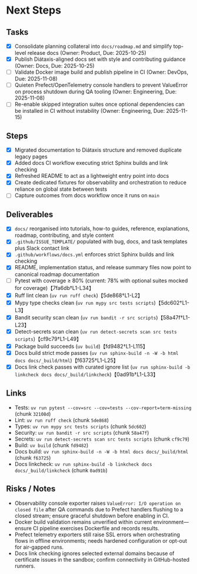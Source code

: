 # Next Steps

## Tasks

- [x] Consolidate planning collateral into `docs/roadmap.md` and simplify top-level release docs (Owner: Product, Due: 2025-10-25)
- [x] Publish Diátaxis-aligned docs set with style and contributing guidance (Owner: Docs, Due: 2025-10-25)
- [ ] Validate Docker image build and publish pipeline in CI (Owner: DevOps, Due: 2025-11-08)
- [ ] Quieten Prefect/OpenTelemetry console handlers to prevent ValueError on process shutdown during QA tooling (Owner: Engineering, Due: 2025-11-08)
- [ ] Re-enable skipped integration suites once optional dependencies can be installed in CI without instability (Owner: Engineering, Due: 2025-11-15)

## Steps

- [x] Migrated documentation to Diátaxis structure and removed duplicate legacy pages
- [x] Added docs CI workflow executing strict Sphinx builds and link checking
- [x] Refreshed README to act as a lightweight entry point into docs
- [x] Create dedicated fixtures for observability and orchestration to reduce reliance on global state between tests
- [ ] Capture outcomes from docs workflow once it runs on `main`

## Deliverables

- [x] `docs/` reorganised into tutorials, how-to guides, reference, explanations, roadmap, contributing, and style content
- [x] `.github/ISSUE_TEMPLATE/` populated with bug, docs, and task templates plus Slack contact link
- [x] `.github/workflows/docs.yml` enforces strict Sphinx builds and link checking
- [x] README, implementation status, and release summary files now point to canonical roadmap documentation
- [ ] Pytest with coverage ≥ 80% (current: 78% with optional suites mocked for coverage)【7fa6db†L1-L34】
- [x] Ruff lint clean (`uv run ruff check`)【5de868†L1-L2】
- [x] Mypy type checks clean (`uv run mypy src tests scripts`)【5dc602†L1-L3】
- [x] Bandit security scan clean (`uv run bandit -r src scripts`)【58a47f†L1-L23】
- [x] Detect-secrets scan clean (`uv run detect-secrets scan src tests scripts`)【cf9c79†L1-L49】
- [x] Package build succeeds (`uv build`)【fd9482†L1-L115】
- [x] Docs build strict mode passes (`uv run sphinx-build -n -W -b html docs docs/_build/html`)【f63725†L1-L25】
- [x] Docs link check passes with curated ignore list (`uv run sphinx-build -b linkcheck docs docs/_build/linkcheck`)【0ad91b†L1-L33】

## Links

- Tests: `uv run pytest --cov=src --cov=tests --cov-report=term-missing` (chunk `32108d`)
- Lint: `uv run ruff check` (chunk `5de868`)
- Types: `uv run mypy src tests scripts` (chunk `5dc602`)
- Security: `uv run bandit -r src scripts` (chunk `58a47f`)
- Secrets: `uv run detect-secrets scan src tests scripts` (chunk `cf9c79`)
- Build: `uv build` (chunk `fd9482`)
- Docs build: `uv run sphinx-build -n -W -b html docs docs/_build/html` (chunk `f63725`)
- Docs linkcheck: `uv run sphinx-build -b linkcheck docs docs/_build/linkcheck` (chunk `0ad91b`)

## Risks / Notes

- Observability console exporter raises `ValueError: I/O operation on closed file` after QA commands due to Prefect handlers flushing to a closed stream; ensure graceful shutdown before enabling in CI.
- Docker build validation remains unverified within current environment—ensure CI pipeline exercises Dockerfile and records results.
- Prefect telemetry exporters still raise SSL errors when orchestrating flows in offline environments; needs hardened configuration or opt-out for air-gapped runs.
- Docs link checking ignores selected external domains because of certificate issues in the sandbox; confirm connectivity in GitHub-hosted runners.
